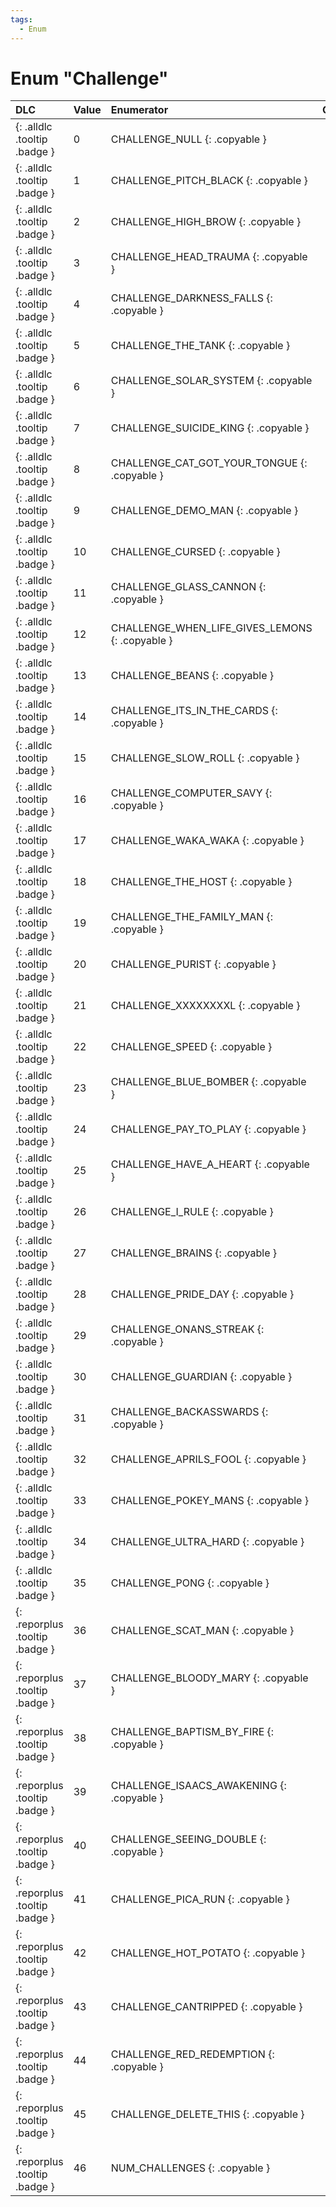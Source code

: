 ```yaml
---
tags:
  - Enum
---
```

# Enum "Challenge"
|DLC|Value|Enumerator|Comment|
|:--|:--|:--|:--|
|[ ](#){: .alldlc .tooltip .badge }|0 |CHALLENGE_NULL {: .copyable } |  |
|[ ](#){: .alldlc .tooltip .badge }|1 |CHALLENGE_PITCH_BLACK {: .copyable } |  |
|[ ](#){: .alldlc .tooltip .badge }|2 |CHALLENGE_HIGH_BROW {: .copyable } |  |
|[ ](#){: .alldlc .tooltip .badge }|3 |CHALLENGE_HEAD_TRAUMA {: .copyable } |  |
|[ ](#){: .alldlc .tooltip .badge }|4 |CHALLENGE_DARKNESS_FALLS {: .copyable } |  |
|[ ](#){: .alldlc .tooltip .badge }|5 |CHALLENGE_THE_TANK {: .copyable } |  |
|[ ](#){: .alldlc .tooltip .badge }|6 |CHALLENGE_SOLAR_SYSTEM {: .copyable } |  |
|[ ](#){: .alldlc .tooltip .badge }|7 |CHALLENGE_SUICIDE_KING {: .copyable } |  |
|[ ](#){: .alldlc .tooltip .badge }|8 |CHALLENGE_CAT_GOT_YOUR_TONGUE {: .copyable } |  |
|[ ](#){: .alldlc .tooltip .badge }|9 |CHALLENGE_DEMO_MAN {: .copyable } |  |
|[ ](#){: .alldlc .tooltip .badge }|10 |CHALLENGE_CURSED {: .copyable } |  |
|[ ](#){: .alldlc .tooltip .badge }|11 |CHALLENGE_GLASS_CANNON {: .copyable } |  |
|[ ](#){: .alldlc .tooltip .badge }|12 |CHALLENGE_WHEN_LIFE_GIVES_LEMONS {: .copyable } |  |
|[ ](#){: .alldlc .tooltip .badge }|13 |CHALLENGE_BEANS {: .copyable } |  |
|[ ](#){: .alldlc .tooltip .badge }|14 |CHALLENGE_ITS_IN_THE_CARDS {: .copyable } |  |
|[ ](#){: .alldlc .tooltip .badge }|15 |CHALLENGE_SLOW_ROLL {: .copyable } |  |
|[ ](#){: .alldlc .tooltip .badge }|16 |CHALLENGE_COMPUTER_SAVY {: .copyable } |  |
|[ ](#){: .alldlc .tooltip .badge }|17 |CHALLENGE_WAKA_WAKA {: .copyable } |  |
|[ ](#){: .alldlc .tooltip .badge }|18 |CHALLENGE_THE_HOST {: .copyable } |  |
|[ ](#){: .alldlc .tooltip .badge }|19 |CHALLENGE_THE_FAMILY_MAN {: .copyable } |  |
|[ ](#){: .alldlc .tooltip .badge }|20 |CHALLENGE_PURIST {: .copyable } |  |
|[ ](#){: .alldlc .tooltip .badge }|21 |CHALLENGE_XXXXXXXXL {: .copyable } |  |
|[ ](#){: .alldlc .tooltip .badge }|22 |CHALLENGE_SPEED {: .copyable } |  |
|[ ](#){: .alldlc .tooltip .badge }|23 |CHALLENGE_BLUE_BOMBER {: .copyable } |  |
|[ ](#){: .alldlc .tooltip .badge }|24 |CHALLENGE_PAY_TO_PLAY {: .copyable } |  |
|[ ](#){: .alldlc .tooltip .badge }|25 |CHALLENGE_HAVE_A_HEART {: .copyable } |  |
|[ ](#){: .alldlc .tooltip .badge }|26 |CHALLENGE_I_RULE {: .copyable } |  |
|[ ](#){: .alldlc .tooltip .badge }|27 |CHALLENGE_BRAINS {: .copyable } |  |
|[ ](#){: .alldlc .tooltip .badge }|28 |CHALLENGE_PRIDE_DAY {: .copyable } |  |
|[ ](#){: .alldlc .tooltip .badge }|29 |CHALLENGE_ONANS_STREAK {: .copyable } |  |
|[ ](#){: .alldlc .tooltip .badge }|30 |CHALLENGE_GUARDIAN {: .copyable } |  |
|[ ](#){: .alldlc .tooltip .badge }|31 |CHALLENGE_BACKASSWARDS {: .copyable } |  |
|[ ](#){: .alldlc .tooltip .badge }|32 |CHALLENGE_APRILS_FOOL {: .copyable } |  |
|[ ](#){: .alldlc .tooltip .badge }|33 |CHALLENGE_POKEY_MANS {: .copyable } |  |
|[ ](#){: .alldlc .tooltip .badge }|34 |CHALLENGE_ULTRA_HARD {: .copyable } |  |
|[ ](#){: .alldlc .tooltip .badge }|35 |CHALLENGE_PONG {: .copyable } |  |
|[ ](#){: .reporplus .tooltip .badge }|36 |CHALLENGE_SCAT_MAN {: .copyable } |  |
|[ ](#){: .reporplus .tooltip .badge }|37 |CHALLENGE_BLOODY_MARY {: .copyable } |  |
|[ ](#){: .reporplus .tooltip .badge }|38 |CHALLENGE_BAPTISM_BY_FIRE {: .copyable } |  |
|[ ](#){: .reporplus .tooltip .badge }|39 |CHALLENGE_ISAACS_AWAKENING {: .copyable } |  |
|[ ](#){: .reporplus .tooltip .badge }|40 |CHALLENGE_SEEING_DOUBLE {: .copyable } |  |
|[ ](#){: .reporplus .tooltip .badge }|41 |CHALLENGE_PICA_RUN {: .copyable } |  |
|[ ](#){: .reporplus .tooltip .badge }|42 |CHALLENGE_HOT_POTATO {: .copyable } |  |
|[ ](#){: .reporplus .tooltip .badge }|43 |CHALLENGE_CANTRIPPED {: .copyable } |  |
|[ ](#){: .reporplus .tooltip .badge }|44 |CHALLENGE_RED_REDEMPTION {: .copyable } |  |
|[ ](#){: .reporplus .tooltip .badge }|45 |CHALLENGE_DELETE_THIS {: .copyable } |  |
|[ ](#){: .reporplus .tooltip .badge }|46 |NUM_CHALLENGES {: .copyable } |  |
